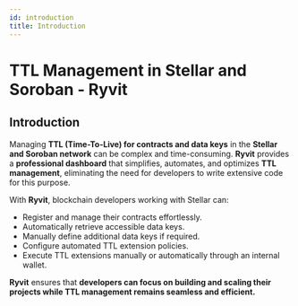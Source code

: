 ```yaml
---
id: introduction
title: Introduction
---
```


# **TTL Management in Stellar and Soroban - Ryvit**

## **Introduction**

Managing **TTL (Time-To-Live) for contracts and data keys** in the **Stellar and Soroban network** can be complex and time-consuming. **Ryvit** provides a **professional dashboard** that simplifies, automates, and optimizes **TTL management**, eliminating the need for developers to write extensive code for this purpose.

With **Ryvit**, blockchain developers working with Stellar can:

- Register and manage their contracts effortlessly.
- Automatically retrieve accessible data keys.
- Manually define additional data keys if required.
- Configure automated TTL extension policies.
- Execute TTL extensions manually or automatically through an internal wallet.

**Ryvit** ensures that **developers can focus on building and scaling their projects while TTL management remains seamless and efficient.**
